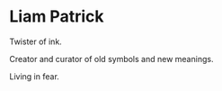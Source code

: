 # Liam Patrick
Twister of ink.

Creator and curator of old symbols and new meanings.

Living in fear.
